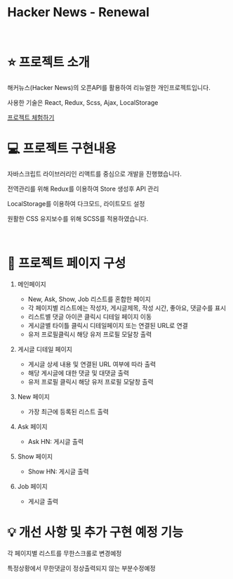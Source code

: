 # Hacker News - Renewal

</br>

# ⭐️ 프로젝트 소개

해커뉴스(Hacker News)의 오픈API를 활용하여 리뉴얼한 개인프로젝트입니다.

사용한 기술은 React, Redux, Scss, Ajax, LocalStorage
</br>

[프로젝트 체험하기](https://wonhee418.github.io/HackerNews_Renewal)
</br>

# 💻 프로젝트 구현내용

<p>자바스크립트 라이브러리인 리액트를 중심으로 개발을 진행했습니다.</p>
<p>전역관리를 위해 Redux를 이용하여 Store 생성후 API 관리</p>
<p>LocalStorage를 이용하여 다크모드, 라이트모드 설정</p>
<p>원활한 CSS 유지보수를 위해 SCSS를 적용하였습니다.</p>

</br>

# 📄 프로젝트 페이지 구성

1. 메인페이지

   - New, Ask, Show, Job 리스트를 혼합한 페이지
   - 각 페이지별 리스트에는 작성자, 게시글제목, 작성 시간, 좋아요, 댓글수를 표시
   - 리스트별 댓글 아이콘 클릭시 디테일 페이지 이동
   - 게시글별 타이틀 클릭시 디테일페이지 또는 연결된 URL로 연결
   - 유저 프로필클릭시 해당 유저 프로필 모달창 출력

2. 게시글 디테일 페이지

   - 게시글 상세 내용 및 연결된 URL 여부에 따라 출력
   - 해당 게시글에 대한 댓글 및 대댓글 출력
   - 유저 프로필 클릭시 해당 유저 프로필 모달창 출력

3. New 페이지

   - 가장 최근에 등록된 리스트 출력

4. Ask 페이지

   - Ask HN: 게시글 출력

5. Show 페이지
   - Show HN: 게시글 출력
6. Job 페이지
   - 게시글 출력

# 💡 개선 사항 및 추가 구현 예정 기능

<p>각 페이지별 리스트를 무한스크롤로 변경예정</p>
<p>특정상황에서 무한댓글이 정상출력되지 않는 부분수정예정</p>

<!-- # 🖼 프로젝트 이미지 -->

<!--
<span>**로그인 화면**</span>
![img03](https://user-images.githubusercontent.com/66175249/177054562-35dab496-c664-4bc9-b65e-2e51d99ecfc3.png)

</br>

<span>**라이트 모드**</span>
![img01](https://user-images.githubusercontent.com/66175249/177054555-c79d1927-cf86-4b81-a565-a2e7321b3edd.png)

</br>

<span>**다크 모드**</span>
![img02](https://user-images.githubusercontent.com/66175249/177054561-0056fff7-a113-456e-9a05-107d50df0e27.png) -->
